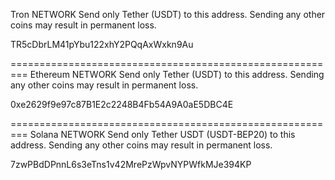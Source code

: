 Tron NETWORK
Send only Tether (USDT) to this address. Sending any other coins may result in permanent loss.

TR5cDbrLM41pYbu122xhY2PQqAxWxkn9Au

=========================================================
Ethereum NETWORK
Send only Tether (USDT) to this address. Sending any other coins may result in permanent loss.

0xe2629f9e97c87B1E2c2248B4Fb54A9A0aE5DBC4E

=========================================================
Solana NETWORK
Send only Tether USDT (USDT-BEP20) to this address. Sending any other coins may result in permanent loss.

7zwPBdDPnnL6s3eTns1v42MrePzWpvNYPWfkMJe394KP
